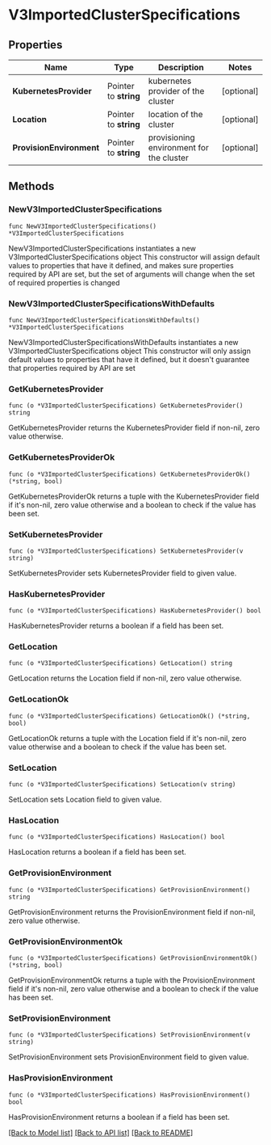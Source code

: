 # V3ImportedClusterSpecifications

## Properties

Name | Type | Description | Notes
------------ | ------------- | ------------- | -------------
**KubernetesProvider** | Pointer to **string** | kubernetes provider of the cluster | [optional] 
**Location** | Pointer to **string** | location of the cluster | [optional] 
**ProvisionEnvironment** | Pointer to **string** | provisioning environment for the cluster | [optional] 

## Methods

### NewV3ImportedClusterSpecifications

`func NewV3ImportedClusterSpecifications() *V3ImportedClusterSpecifications`

NewV3ImportedClusterSpecifications instantiates a new V3ImportedClusterSpecifications object
This constructor will assign default values to properties that have it defined,
and makes sure properties required by API are set, but the set of arguments
will change when the set of required properties is changed

### NewV3ImportedClusterSpecificationsWithDefaults

`func NewV3ImportedClusterSpecificationsWithDefaults() *V3ImportedClusterSpecifications`

NewV3ImportedClusterSpecificationsWithDefaults instantiates a new V3ImportedClusterSpecifications object
This constructor will only assign default values to properties that have it defined,
but it doesn't guarantee that properties required by API are set

### GetKubernetesProvider

`func (o *V3ImportedClusterSpecifications) GetKubernetesProvider() string`

GetKubernetesProvider returns the KubernetesProvider field if non-nil, zero value otherwise.

### GetKubernetesProviderOk

`func (o *V3ImportedClusterSpecifications) GetKubernetesProviderOk() (*string, bool)`

GetKubernetesProviderOk returns a tuple with the KubernetesProvider field if it's non-nil, zero value otherwise
and a boolean to check if the value has been set.

### SetKubernetesProvider

`func (o *V3ImportedClusterSpecifications) SetKubernetesProvider(v string)`

SetKubernetesProvider sets KubernetesProvider field to given value.

### HasKubernetesProvider

`func (o *V3ImportedClusterSpecifications) HasKubernetesProvider() bool`

HasKubernetesProvider returns a boolean if a field has been set.

### GetLocation

`func (o *V3ImportedClusterSpecifications) GetLocation() string`

GetLocation returns the Location field if non-nil, zero value otherwise.

### GetLocationOk

`func (o *V3ImportedClusterSpecifications) GetLocationOk() (*string, bool)`

GetLocationOk returns a tuple with the Location field if it's non-nil, zero value otherwise
and a boolean to check if the value has been set.

### SetLocation

`func (o *V3ImportedClusterSpecifications) SetLocation(v string)`

SetLocation sets Location field to given value.

### HasLocation

`func (o *V3ImportedClusterSpecifications) HasLocation() bool`

HasLocation returns a boolean if a field has been set.

### GetProvisionEnvironment

`func (o *V3ImportedClusterSpecifications) GetProvisionEnvironment() string`

GetProvisionEnvironment returns the ProvisionEnvironment field if non-nil, zero value otherwise.

### GetProvisionEnvironmentOk

`func (o *V3ImportedClusterSpecifications) GetProvisionEnvironmentOk() (*string, bool)`

GetProvisionEnvironmentOk returns a tuple with the ProvisionEnvironment field if it's non-nil, zero value otherwise
and a boolean to check if the value has been set.

### SetProvisionEnvironment

`func (o *V3ImportedClusterSpecifications) SetProvisionEnvironment(v string)`

SetProvisionEnvironment sets ProvisionEnvironment field to given value.

### HasProvisionEnvironment

`func (o *V3ImportedClusterSpecifications) HasProvisionEnvironment() bool`

HasProvisionEnvironment returns a boolean if a field has been set.


[[Back to Model list]](../README.md#documentation-for-models) [[Back to API list]](../README.md#documentation-for-api-endpoints) [[Back to README]](../README.md)


